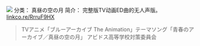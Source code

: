 ![](//static.kivo.wiki/images/music/cover/BEA68ZBDXHI90dYdC3YgKmvj6UJwmgrx.jpg)
分类： 真昼の空の月
简介：
完整版TV动画ED曲的无人声版。
[linkco.re/RrruF9HX](https://linkco.re/RrruF9HX)
>TVアニメ「ブルーアーカイブ The Animation」テーマソング「青春のアーカイブ／真昼の空の月」
アビドス高等学校対策委員会
